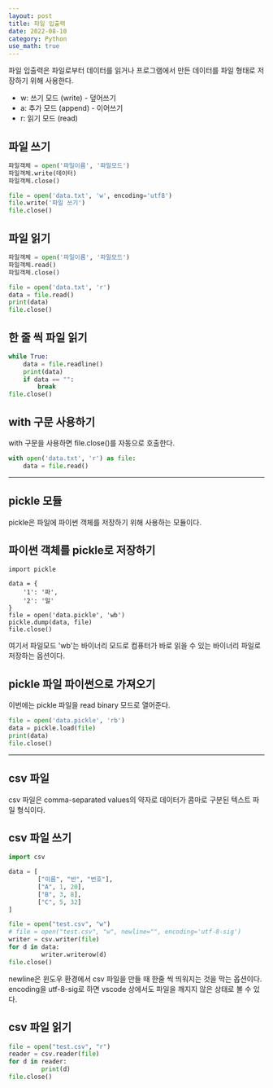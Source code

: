 ```yaml
---
layout: post
title: 파일 입출력
date: 2022-08-10
category: Python
use_math: true
---
```


파일 입출력은 파일로부터 데이터를 읽거나 프로그램에서 만든 데이터를 파일 형태로 저장하기 위해 사용한다.

- w: 쓰기 모드 (write) - 덮어쓰기 
- a: 추가 모드 (append) - 이어쓰기
- r: 읽기 모드 (read)

## 파일 쓰기

```python
파일객체 = open('파일이름', '파일모드')
파일객체.write(데이터)
파일객체.close()

file = open('data.txt', 'w', encoding='utf8')
file.write('파일 쓰기')
file.close()
```

## 파일 읽기

```python
파일객체 = open('파일이름', '파일모드')
파일객체.read()
파일객체.close()

file = open('data.txt', 'r')
data = file.read()
print(data)
file.close()
```

## 한 줄 씩 파일 읽기 
```python 
while True:
    data = file.readline()
    print(data)
    if data == "":
        break
file.close()
```

## with 구문 사용하기

with 구문을 사용하면 file.close()를 자동으로 호출한다. 
```python
with open('data.txt', 'r') as file:
    data = file.read()
```


---

## pickle 모듈

pickle은 파일에 파이썬 객체를 저장하기 위해 사용하는 모듈이다. 

## 파이썬 객체를 pickle로 저장하기

```
import pickle

data = {
    '1': '파',
    '2': '일'
}
file = open('data.pickle', 'wb')
pickle.dump(data, file)
file.close() 
```
여기서 파일모드 'wb'는 바이너리 모드로 컴퓨터가 바로 읽을 수 있는 바이너리 파일로 저장하는 옵션이다. 

## pickle 파일 파이썬으로 가져오기

이번에는 pickle 파일을 read binary 모드로 열어준다. 

```python
file = open('data.pickle', 'rb')
data = pickle.load(file)
print(data)
file.close()
```

---

## csv 파일

csv 파일은 comma-separated values의 약자로 데이터가 콤마로 구분된 텍스트 파일 형식이다. 

## csv 파일 쓰기 

```python
import csv

data = [
		["이름", "반", "번호"],
		["A", 1, 20],
		["B", 3, 8],
		["C", 5, 32]
]

file = open("test.csv", "w")
# file = open("test.csv", "w", newline="", encoding='utf-8-sig')
writer = csv.writer(file)
for d in data:
		 writer.writerow(d)
file.close()
```

newline은 윈도우 환경에서 csv 파일을 만들 때 한줄 씩 띄워지는 것을 막는 옵션이다. encoding을 utf-8-sig로 하면 vscode 상에서도 파일을 깨지지 않은 상태로 볼 수 있다.

## csv 파일 읽기

```python
file = open("test.csv", "r")
reader = csv.reader(file)
for d in reader:
		 print(d)
file.close()
```



